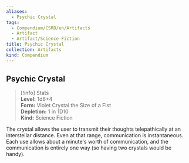 ```yaml
---
aliases:
  - Psychic Crystal
tags:
  - Compendium/CSRD/en/Artifacts
  - Artifact
  - Artifact/Science-Fiction
title: Psychic Crystal
collection: Artifacts
kind: Compendium
---
```

## Psychic Crystal  
>[!info] Stats  
> **Level:** 1d6+4  
> **Form:** Violet Crystal the Size of a Fist  
> **Depletion:** 1 in 1D10  
> **Kind:** Science Fiction
  
The crystal allows the user to transmit their thoughts telepathically at an interstellar distance. Even at that range, communication is instantaneous. Each use allows about a minute's worth of communication, and the communication is entirely one way (so having two crystals would be handy).